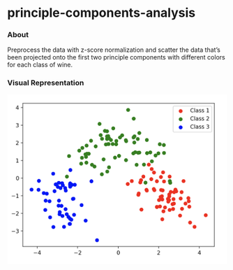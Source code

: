 # principle-components-analysis

### About
Preprocess the data with z-score normalization and scatter the data that’s been projected onto the first two principle components with different colors for each class of wine. 

### Visual Representation
![output](/output/output.png "output")
